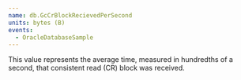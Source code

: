 ```yaml
---
name: db.GcCrBlockRecievedPerSecond
units: bytes (B)
events:
  - OracleDatabaseSample
---
```


This value represents the average time, measured in hundredths of a second, that consistent read (CR) block was received.